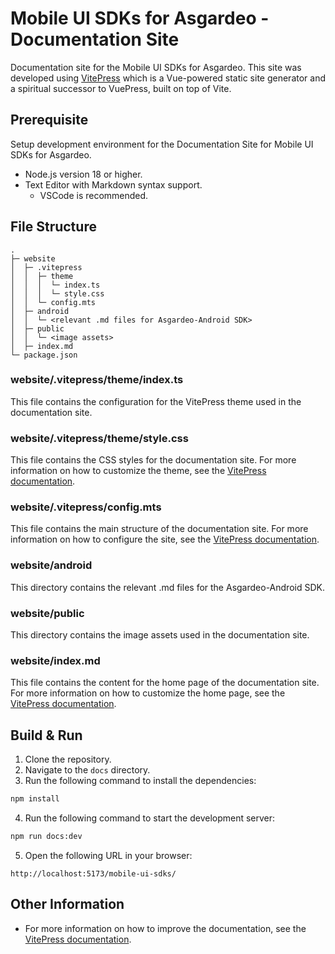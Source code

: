 # Mobile UI SDKs for Asgardeo - Documentation Site

Documentation site for the Mobile UI SDKs for Asgardeo. This site was developed using [VitePress](https://vitepress.dev/) which is a Vue-powered static site generator and a spiritual successor to VuePress, built on top of Vite. 

## Prerequisite

Setup development environment for the Documentation Site for Mobile UI SDKs for Asgardeo.

- Node.js version 18 or higher.
- Text Editor with Markdown syntax support.
  - VSCode is recommended.

## File Structure

```
.
├─ website
│  ├─ .vitepress
│  │  ├─ theme
│  │  │  └─ index.ts
│  │  │  └─ style.css
│  │  └─ config.mts
│  ├─ android
│  │  └─ <relevant .md files for Asgardeo-Android SDK>
│  ├─ public
│  │  └─ <image assets>
│  ├─ index.md
└─ package.json
```

### website/.vitepress/theme/index.ts

This file contains the configuration for the VitePress theme used in the documentation site.

### website/.vitepress/theme/style.css

This file contains the CSS styles for the documentation site. For more information on how to customize the theme, see the [VitePress documentation](https://vitepress.dev/guide/extending-default-theme).

### website/.vitepress/config.mts

This file contains the main structure of the documentation site. For more information on how to configure the site, see the [VitePress documentation](https://vitepress.dev/reference/site-config).

### website/android

This directory contains the relevant .md files for the Asgardeo-Android SDK.

### website/public

This directory contains the image assets used in the documentation site.

### website/index.md

This file contains the content for the home page of the documentation site. For more information on how to customize the home page, see the [VitePress documentation](https://vitepress.dev/reference/default-theme-home-page#home-page).

## Build & Run

1. Clone the repository.
2. Navigate to the `docs` directory.
3. Run the following command to install the dependencies:

```bash
npm install
```
4. Run the following command to start the development server:

```bash
npm run docs:dev
```
5. Open the following URL in your browser:

```
http://localhost:5173/mobile-ui-sdks/
```

## Other Information

- For more information on how to improve the documentation, see the [VitePress documentation](https://vitepress.dev/).